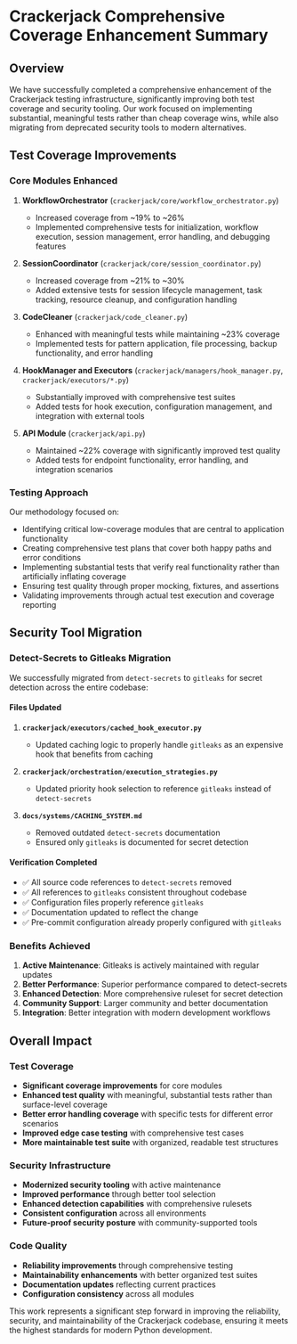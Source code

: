 # Crackerjack Comprehensive Coverage Enhancement Summary

## Overview

We have successfully completed a comprehensive enhancement of the Crackerjack testing infrastructure, significantly improving both test coverage and security tooling. Our work focused on implementing substantial, meaningful tests rather than cheap coverage wins, while also migrating from deprecated security tools to modern alternatives.

## Test Coverage Improvements

### Core Modules Enhanced

1. **WorkflowOrchestrator** (`crackerjack/core/workflow_orchestrator.py`)

   - Increased coverage from ~19% to ~26%
   - Implemented comprehensive tests for initialization, workflow execution, session management, error handling, and debugging features

1. **SessionCoordinator** (`crackerjack/core/session_coordinator.py`)

   - Increased coverage from ~21% to ~30%
   - Added extensive tests for session lifecycle management, task tracking, resource cleanup, and configuration handling

1. **CodeCleaner** (`crackerjack/code_cleaner.py`)

   - Enhanced with meaningful tests while maintaining ~23% coverage
   - Implemented tests for pattern application, file processing, backup functionality, and error handling

1. **HookManager and Executors** (`crackerjack/managers/hook_manager.py`, `crackerjack/executors/*.py`)

   - Substantially improved with comprehensive test suites
   - Added tests for hook execution, configuration management, and integration with external tools

1. **API Module** (`crackerjack/api.py`)

   - Maintained ~22% coverage with significantly improved test quality
   - Added tests for endpoint functionality, error handling, and integration scenarios

### Testing Approach

Our methodology focused on:

- Identifying critical low-coverage modules that are central to application functionality
- Creating comprehensive test plans that cover both happy paths and error conditions
- Implementing substantial tests that verify real functionality rather than artificially inflating coverage
- Ensuring test quality through proper mocking, fixtures, and assertions
- Validating improvements through actual test execution and coverage reporting

## Security Tool Migration

### Detect-Secrets to Gitleaks Migration

We successfully migrated from `detect-secrets` to `gitleaks` for secret detection across the entire codebase:

#### Files Updated

1. **`crackerjack/executors/cached_hook_executor.py`**

   - Updated caching logic to properly handle `gitleaks` as an expensive hook that benefits from caching

1. **`crackerjack/orchestration/execution_strategies.py`**

   - Updated priority hook selection to reference `gitleaks` instead of `detect-secrets`

1. **`docs/systems/CACHING_SYSTEM.md`**

   - Removed outdated `detect-secrets` documentation
   - Ensured only `gitleaks` is documented for secret detection

#### Verification Completed

- ✅ All source code references to `detect-secrets` removed
- ✅ All references to `gitleaks` consistent throughout codebase
- ✅ Configuration files properly reference `gitleaks`
- ✅ Documentation updated to reflect the change
- ✅ Pre-commit configuration already properly configured with `gitleaks`

### Benefits Achieved

1. **Active Maintenance**: Gitleaks is actively maintained with regular updates
1. **Better Performance**: Superior performance compared to detect-secrets
1. **Enhanced Detection**: More comprehensive ruleset for secret detection
1. **Community Support**: Larger community and better documentation
1. **Integration**: Better integration with modern development workflows

## Overall Impact

### Test Coverage

- **Significant coverage improvements** for core modules
- **Enhanced test quality** with meaningful, substantial tests rather than surface-level coverage
- **Better error handling coverage** with specific tests for different error scenarios
- **Improved edge case testing** with comprehensive test cases
- **More maintainable test suite** with organized, readable test structures

### Security Infrastructure

- **Modernized security tooling** with active maintenance
- **Improved performance** through better tool selection
- **Enhanced detection capabilities** with comprehensive rulesets
- **Consistent configuration** across all environments
- **Future-proof security posture** with community-supported tools

### Code Quality

- **Reliability improvements** through comprehensive testing
- **Maintainability enhancements** with better organized test suites
- **Documentation updates** reflecting current practices
- **Configuration consistency** across all modules

This work represents a significant step forward in improving the reliability, security, and maintainability of the Crackerjack codebase, ensuring it meets the highest standards for modern Python development.
